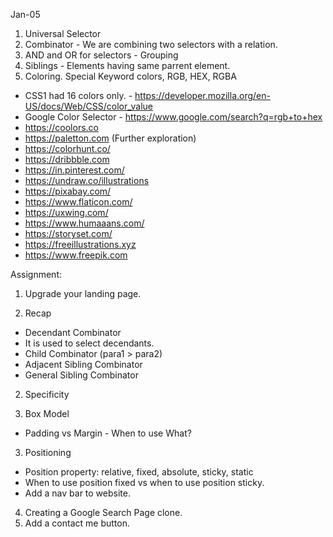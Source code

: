 Jan-05

1. Universal Selector
2. Combinator - We are combining two selectors with a relation.
3. AND and OR for selectors - Grouping
4. Siblings - Elements having same parrent element.
5. Coloring. Special Keyword colors, RGB, HEX, RGBA
- CSS1 had 16 colors only. - https://developer.mozilla.org/en-US/docs/Web/CSS/color_value
- Google Color Selector - https://www.google.com/search?q=rgb+to+hex
- https://coolors.co
- https://paletton.com (Further exploration)
- https://colorhunt.co/
- https://dribbble.com
- https://in.pinterest.com/
- https://undraw.co/illustrations
- https://pixabay.com/
- https://www.flaticon.com/
- https://uxwing.com/
- https://www.humaaans.com/
- https://storyset.com/
- https://freeillustrations.xyz
- https://www.freepik.com


Assignment:
1. Upgrade your landing page.



1. Recap
- Decendant Combinator 
- It is used to select decendants.
- Child Combinator (para1 > para2)
- Adjacent Sibling Combinator
- General Sibling Combinator

2. Specificity

2. Box Model
- Padding vs Margin - When to use What?

3. Positioning
- Position property: relative, fixed, absolute, sticky, static
- When to use position fixed vs when to use position sticky.
- Add a nav bar to website.

4. Creating a Google Search Page clone.
5. Add a contact me button.